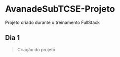 # AvanadeSubTCSE-Projeto
Projeto criado durante o treinamento FullStack

## Dia 1
>Criação do projeto